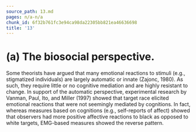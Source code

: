 ```yaml
---
source_path: 13.md
pages: n/a-n/a
chunk_id: 6f32b761fc3e94ca98da22305bb821ea46636698
title: '13'
---
```

# (a) The biosocial perspective.

Some theorists have argued that many emotional reactions to stimuli (e.g., stigmatized individuals) are largely automatic or innate (Zajonc, 1980). As such, they require little or no cognitive mediation and are highly resistant to change. In support of the automatic perspective, experimental research by Vanman, Paul, Ito, and Miller (1997) showed that target race elicited emotional reactions that were not seemingly mediated by cognitions. In fact, whereas measures based on cognitions (e.g., self-reports of affect) showed that observers had more positive affective reactions to black as opposed to white targets, EMG-based measures showed the reverse pattern.
